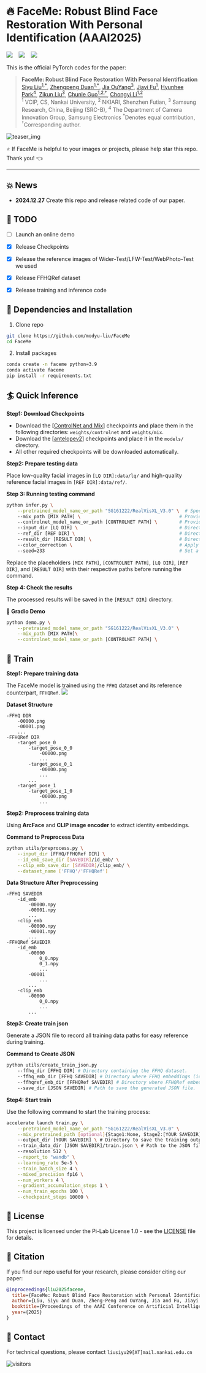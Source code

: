 # :fire: FaceMe: Robust Blind Face Restoration With Personal Identification (AAAI2025)

<a href=''><img src='https://img.shields.io/badge/Paper-arxiv-b31b1b.svg'></a> &nbsp;&nbsp;
<a href='https://modyu-liu.github.io/FaceMe_Homepage/'><img src='https://img.shields.io/badge/Project page-FaceMe-1bb41b.svg'></a> &nbsp;&nbsp;
<a href='https://huggingface.co/datasets/thomas2modyu/FaceMe'><img src='https://img.shields.io/badge/Dataset-huggingface-ffff00.svg'></a> &nbsp;&nbsp;
<!-- <a href=''><img src='https://img.shields.io/badge/Demo-huggingface-ffd700.svg'></a> &nbsp;&nbsp; -->



This is the official PyTorch codes for the paper:

>**FaceMe: Robust Blind Face Restoration With Personal Identification**<br>  [Siyu Liu<sup>1,*</sup>](https://github.com/modyu-liu), [Zhengpeng Duan<sup>1,*</sup>](https://adam-duan.github.io/), [Jia OuYang<sup>3</sup>](), [Jiayi Fu<sup>1</sup>](), [Hyunhee Park<sup>4</sup>](), [Zikun Liu<sup>3</sup>](), [Chunle Guo<sup>1,2,&dagger;</sup>](https://scholar.google.com/citations?user=RZLYwR0AAAAJ&hl=en), [Chongyi Li<sup>1,2</sup>](https://li-chongyi.github.io/) <br>
> <sup>1</sup> VCIP, CS, Nankai University, <sup>2</sup> NKIARI, Shenzhen Futian, <sup>3</sup> Samsung Research, China, Beijing (SRC-B), <sup>4</sup> The Department of Camera Innovation Group, Samsung Electronics
> <sup>*</sup>Denotes equal contribution, <sup>&dagger;</sup>Corresponding author.

![teaser_img](.assets/teaser.png)


:star: If FaceMe is helpful to your images or projects, please help star this repo. Thank you! :point_left:

---

## :boom: News

- **2024.12.27** Create this repo and release related code of our paper.

## :runner: TODO
- [ ] Launch an online demo
- [x] Release Checkpoints
- [x] Release the reference images of Wider-Test/LFW-Test/WebPhoto-Test we used 
- [x] Release FFHQRef dataset 
- [x] Release training and inference code


## :wrench: Dependencies and Installation

1. Clone repo

```bash
git clone https://github.com/modyu-liu/FaceMe
cd FaceMe 
```

2. Install packages
```bash
conda create -n faceme python=3.9
conda activate faceme
pip install -r requirements.txt
```


## :surfer: Quick Inference


**Step1: Download Checkpoints**

- Download the [[ControlNet and Mix](https://huggingface.co/thomas2modyu/FaceMe)] checkpoints and place them in the following directories: `weights/controlnet` and `weights/mix`.
- Download the [[antelopev2](https://github.com/deepinsight/insightface)] checkpoints and place it in the `models/` directory.
- All other required checkpoints will be downloaded automatically.

**Step2: Prepare testing data**

Place low-quality facial images in `[LQ DIR]:data/lq/` and high-quality reference facial images in `[REF DIR]:data/ref/`.

**Step 3: Running testing command**

```bash
python infer.py \
    --pretrained_model_name_or_path "SG161222/RealVisXL_V3.0" \  # Specify the pretrained model path
    --mix_path [MIX PATH] \                                    # Provide the path to the Mix‘s checkpoint
    --controlnet_model_name_or_path [CONTROLNET PATH] \        # Provide the path to the ControlNet's checkpoint
    --input_dir [LQ DIR] \                                     # Directory containing low-quality input images
    --ref_dir [REF DIR] \                                      # Directory containing high-quality reference images
    --result_dir [RESULT DIR] \                                # Directory to save the resulting outputs
    --color_correction \                                       # Apply color correction to the outputs
    --seed=233                                                 # Set a seed for reproducibility
```
Replace the placeholders `[MIX PATH]`, `[CONTROLNET PATH]`, `[LQ DIR]`, `[REF DIR]`, and `[RESULT DIR]` with their respective paths before running the command.

**Step 4: Check the results**

The processed results will be saved in the `[RESULT DIR]` directory.

**:seedling: Gradio Demo**
```bash
python demo.py \
    --pretrained_model_name_or_path "SG161222/RealVisXL_V3.0" \
    --mix_path [MIX PATH]\
    --controlnet_model_name_or_path [CONTROLNET PATH] \
```


## :muscle: Train

**Step1: Prepare training data**

The FaceMe model is trained using the  `FFHQ` dataset and its reference counterpart, `FFHQRef`. <a href='https://huggingface.co/datasets/thomas2modyu/FaceMe'><img src='https://img.shields.io/badge/Dataset-huggingface-ffff00.svg'></a> &nbsp;&nbsp;

**Dataset Structure**
```
-FFHQ DIR
    -00000.png
    -00001.png
    ...
-FFHQRef DIR
    -target_pose_0
        -target_pose_0_0
            -00000.png
            ...
        -target_pose_0_1
            -00000.png
            ...
        ...
    -target_pose_1
        -target_pose_1_0
            -00000.png
            ...
```

**Step2: Preprocess training data**

Using **ArcFace** and **CLIP image encoder** to extract identity embeddings.

**Command to Preprocess Data**
```bash
python utils/preprocess.py \
    --input_dir [FFHQ/FFHQRef DIR] \
    --id_emb_save_dir [SAVEDIR]/id_emb/ \
    --clip_emb_save_dir [SAVEDIR]/clip_emb/ \
    --dataset_name ['FFHQ'/'FFHQRef']
```
**Data Structure After Preprocessing**

```
-FFHQ SAVEDIR
    -id_emb
        -00000.npy
        -00001.npy
        ...
    -clip_emb
        -00000.npy
        -00001.npy
        ...
-FFHQRef SAVEDIR
    -id_emb
        -00000
            0_0.npy
            0_1.npy
            ...
        -00001
            ...
        ...
    -clip_emb
        -00000
            0_0.npy
            ...
        ...
```
**Step3: Create train json**

Generate a JSON file to record all training data paths for easy reference during training.

**Command to Create JSON**

```bash
python utils/create_train_json.py 
    --ffhq_dir [FFHQ DIR] # Directory containing the FFHQ dataset.
    --ffhq_emb_dir [FFHQ SAVEDIR] # Directory where FFHQ embeddings (id_emb and clip_emb) are saved.
    --ffhqref_emb_dir [FFHQRef SAVEDIR] # Directory where FFHQRef embeddings (id_emb and clip_emb) are saved.
    --save_dir [JSON SAVEDIR] # Path to save the generated JSON file.
```
**Step4: Start train**

Use the following command to start the training process:

```bash
accelerate launch train.py \
    --pretrained_model_name_or_path "SG161222/RealVisXL_V3.0" \
    --mix_pretrained_path [optional]{Stage1:None, Stage2:[YOUR SAVEDIR]} \ #  Path to the pretrained Mix model. For Stage 1, use None. for Stage 2, provide the directory path [YOUR SAVEDIR].
    --output_dir [YOUR SAVEDIR] \ # Directory to save the training outputs, such as model checkpoints.
    --train_data_dir [JSON SAVEDIR]/train.json \ # Path to the JSON file containing all training data paths (train.json created in Step 3). 
    --resolution 512 \
    --report_to "wandb" \
    --learning_rate 5e-5 \
    --train_batch_size 4 \
    --mixed_precision fp16 \
    --num_workers 4 \
    --gradient_accumulation_steps 1 \
    --num_train_epochs 100 \
    --checkpoint_steps 10000 \
```
## 📜 License

This project is licensed under the Pi-Lab License 1.0 - see the [LICENSE](https://github.com/modyu-liu/FaceMe/blob/main/LICENSE) file for details.

## :book: Citation

If you find our repo useful for your research, please consider citing our paper:

```bibtex
@inproceedings{liu2025faceme,
  title={FaceMe: Robust Blind Face Restoration with Personal Identification},
  author={Liu, Siyu and Duan, Zheng-Peng and OuYang, Jia and Fu, Jiayi and Park, Hyunhee and Liu, Zikun and Guo, Chunle and Li, Chongyi},
  booktitle={Proceedings of the AAAI Conference on Artificial Intelligence},
  year={2025}
}
```

## :postbox: Contact

For technical questions, please contact `liusiyu29[AT]mail.nankai.edu.cn`


![visitors](https://visitor-badge.laobi.icu/badge?page_id=modyu-liu/FaceMe)
